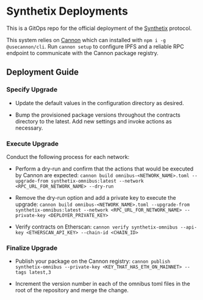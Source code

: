 # Synthetix Deployments

This is a GitOps repo for the official deployment of the [Synthetix](https://www.github.com/synthetixio/synthetix-v3) protocol.

This system relies on [Cannon](https://usecannon.com) which can installed with `npm i -g @usecannon/cli`. Run `cannon setup` to configure IPFS and a reliable RPC endpoint to communicate with the Cannon package registry.

## Deployment Guide

### Specify Upgrade

- Update the default values in the configuration directory as desired.

- Bump the provisioned package versions throughout the contracts directory to the latest. Add new settings and invoke actions as necessary.

### Execute Upgrade

Conduct the following process for each network:

- Perform a dry-run and confirm that the actions that would be executed by Cannon are expected: `cannon build omnibus-<NETWORK_NAME>.toml --upgrade-from synthetix-omnibus:latest --network <RPC_URL_FOR_NETWORK_NAME> --dry-run`

- Remove the dry-run option and add a private key to execute the upgrade: `cannon build omnibus-<NETWORK_NAME>.toml --upgrade-from synthetix-omnibus:latest --network <RPC_URL_FOR_NETWORK_NAME> --private-key <DEPLOYER_PRIVATE_KEY>`

- Verify contracts on Etherscan: `cannon verify synthetix-omnibus --api-key <ETHERSCAN_API_KEY> --chain-id <CHAIN_ID>`

### Finalize Upgrade

- Publish your package on the Cannon registry: `cannon publish synthetix-omnibus --private-key <KEY_THAT_HAS_ETH_ON_MAINNET> --tags latest,3`

- Increment the version number in each of the omnibus toml files in the root of the repository and merge the change.
